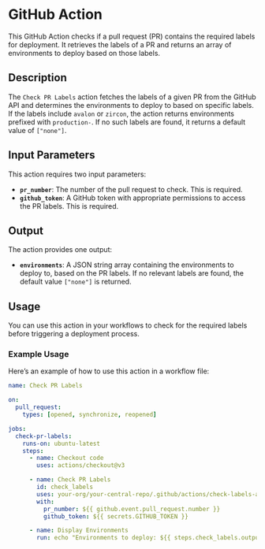 
# GitHub Action

This GitHub Action checks if a pull request (PR) contains the required labels for deployment. It retrieves the labels of a PR and returns an array of environments to deploy based on those labels.

## Description

The `Check PR Labels` action fetches the labels of a given PR from the GitHub API and determines the environments to deploy to based on specific labels. If the labels include `avalon` or `zircon`, the action returns environments prefixed with `production-`. If no such labels are found, it returns a default value of `["none"]`.

## Input Parameters

This action requires two input parameters:

- **`pr_number`**: The number of the pull request to check. This is required.
- **`github_token`**: A GitHub token with appropriate permissions to access the PR labels. This is required.

## Output

The action provides one output:

- **`environments`**: A JSON string array containing the environments to deploy to, based on the PR labels. If no relevant labels are found, the default value `["none"]` is returned.

## Usage

You can use this action in your workflows to check for the required labels before triggering a deployment process.

### Example Usage

Here’s an example of how to use this action in a workflow file:

```yaml
name: Check PR Labels

on:
  pull_request:
    types: [opened, synchronize, reopened]

jobs:
  check-pr-labels:
    runs-on: ubuntu-latest
    steps:
      - name: Checkout code
        uses: actions/checkout@v3

      - name: Check PR Labels
        id: check_labels
        uses: your-org/your-central-repo/.github/actions/check-labels-action@main
        with:
          pr_number: ${{ github.event.pull_request.number }}
          github_token: ${{ secrets.GITHUB_TOKEN }}

      - name: Display Environments
        run: echo "Environments to deploy: ${{ steps.check_labels.outputs.environments }}"
```
